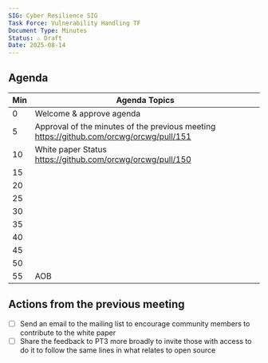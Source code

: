 ```yaml
---
SIG: Cyber Resilience SIG
Task Force: Vulnerability Handling TF
Document Type: Minutes
Status: ⚠️ Draft
Date: 2025-08-14
---
```


##  Agenda

| Min | Agenda Topics | 
| -- | ----- | 
|   0 | Welcome & approve agenda | 
|   5 | Approval of the minutes of the previous meeting  https://github.com/orcwg/orcwg/pull/151|
|  10 | White paper Status https://github.com/orcwg/orcwg/pull/150  |
|  15 |  |
|  20 |  |
|  25 |  |
|  30 |  |
|  35 |  |
|  40 |  | 
|  45 |  |
|  50 |  | 
|  55 | AOB | 

## Actions from the previous meeting
- [ ] Send an email to the mailing list to encourage community members to contribute to the white paper
- [ ] Share the feedback to PT3 more broadly to invite those with access to do it to follow the same lines in what relates to open source
